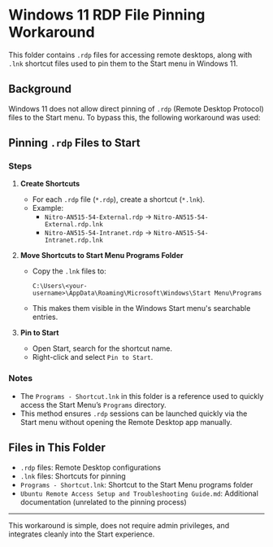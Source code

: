 # Windows 11 RDP File Pinning Workaround

This folder contains `.rdp` files for accessing remote desktops, along with `.lnk` shortcut files used to pin them to the Start menu in Windows 11.

## Background

Windows 11 does not allow direct pinning of `.rdp` (Remote Desktop Protocol) files to the Start menu. To bypass this, the following workaround was used:

## Pinning `.rdp` Files to Start

### Steps

1. **Create Shortcuts**
   - For each `.rdp` file (`*.rdp`), create a shortcut (`*.lnk`).
   - Example:
     - `Nitro-AN515-54-External.rdp` → `Nitro-AN515-54-External.rdp.lnk`
     - `Nitro-AN515-54-Intranet.rdp` → `Nitro-AN515-54-Intranet.rdp.lnk`

2. **Move Shortcuts to Start Menu Programs Folder**
   - Copy the `.lnk` files to:
     ```
     C:\Users\<your-username>\AppData\Roaming\Microsoft\Windows\Start Menu\Programs
     ```
   - This makes them visible in the Windows Start menu's searchable entries.

3. **Pin to Start**
   - Open Start, search for the shortcut name.
   - Right-click and select `Pin to Start`.

### Notes

- The `Programs - Shortcut.lnk` in this folder is a reference used to quickly access the Start Menu’s `Programs` directory.
- This method ensures `.rdp` sessions can be launched quickly via the Start menu without opening the Remote Desktop app manually.

## Files in This Folder

- `.rdp` files: Remote Desktop configurations
- `.lnk` files: Shortcuts for pinning
- `Programs - Shortcut.lnk`: Shortcut to the Start Menu programs folder
- `Ubuntu Remote Access Setup and Troubleshooting Guide.md`: Additional documentation (unrelated to the pinning process)

---

This workaround is simple, does not require admin privileges, and integrates cleanly into the Start experience.

